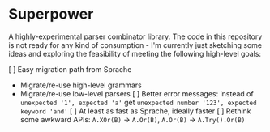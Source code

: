 # Superpower

A highly-experimental parser combinator library. The code in this repository is not ready for any kind of consumption - I'm currently just sketching some ideas and exploring the feasibility of meeting the following high-level goals:

 [ ] Easy migration path from Sprache
   - Migrate/re-use high-level grammars
   - Migrate/re-use low-level parsers
 [ ] Better error messages: instead of `unexpected '1', expected 'a'` get `unexpected number '123', expected keyword 'and'`
 [ ] At least as fast as Sprache, ideally faster
 [ ] Rethink some awkward APIs: `A.XOr(B)` -> `A.Or(B)`, `A.Or(B)` -> `A.Try().Or(B)`
